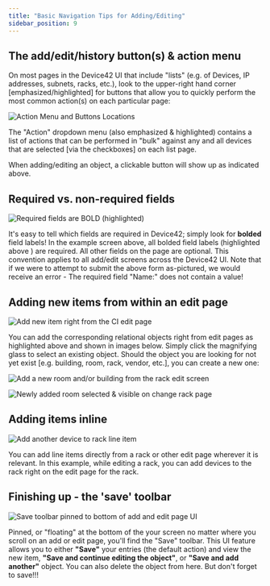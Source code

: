 ```yaml
---
title: "Basic Navigation Tips for Adding/Editing"
sidebar_position: 9
---
```


## The add/edit/history button(s) & action menu

On most pages in the Device42 UI that include "lists" (e.g. of Devices, IP addresses, subnets, racks, etc.), look to the upper-right hand corner \[emphasized/highlighted\] for buttons that allow you to quickly perform the most common action(s) on each particular page:

![Action Menu and Buttons Locations](/assets/images/action_menu_buttons-HL.png)

The "Action" dropdown menu (also emphasized & highlighted) contains a list of actions that can be performed in "bulk" against any and all devices that are selected \[via the checkboxes\] on each list page.

When adding/editing an object, a clickable button will show up as indicated above.

## Required vs. non-required fields

![Required fields are BOLD (highlighted)](/assets/images/required_fields-HL.png)

It's easy to tell which fields are required in Device42; simply look for **bolded** field labels! In the example screen above, all bolded field labels (highlighted above ) are required. All other fields on the page are optional. This convention applies to all add/edit screens across the Device42 UI. Note that if we were to attempt to submit the above form as-pictured, we would receive an error - The required field "Name:" does not contain a value!

## Adding new items from within an edit page

![Add new item right from the CI edit page](/assets/images/add_new_CI_from_lookup_page_while_editing.png)

You can add the corresponding relational objects right from edit pages as highlighted above and shown in images below. Simply click the magnifying glass to select an existing object. Should the object you are looking for not yet exist \[e.g. building, room, rack, vendor, etc.\], you can create a new one:

![Add a new room and/or building from the rack edit screen](/assets/images/add_room_and_building_from_change_rack_screen.png)

![Newly added room selected & visible on change rack page](/assets/images/newly_added_room_highlighted_on_rack_edit_page.png)

## Adding items inline

![Add another device to rack line item](/assets/images/add_another_line_item_racked_device.png)

You can add line items directly from a rack or other edit page wherever it is relevant. In this example, while editing a rack, you can add devices to the rack right on the edit page for the rack.

## Finishing up - the 'save' toolbar

![Save toolbar pinned to bottom of add and edit page UI](/assets/images/pinned_save_toolbar_bottom_of_d42_UI.png)

Pinned, or "floating" at the bottom of the your screen no matter where you scroll on an add or edit page, you'll find the "Save" toolbar. This UI feature allows you to either **"Save"** your entries (the default action) and view the new item, **"Save and continue editing the object"**, or **"Save and add another"** object. You can also delete the object from here. But don't forget to save!!!
